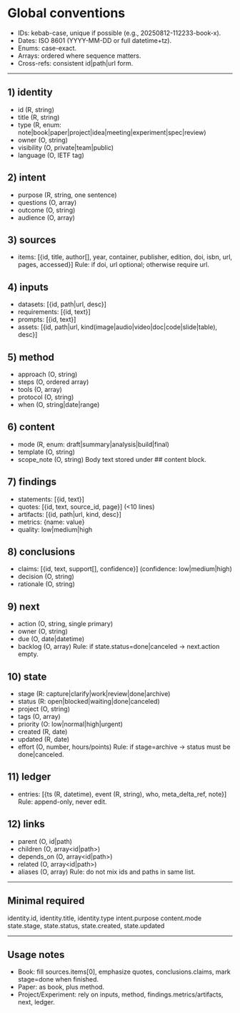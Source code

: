 
# Global conventions

* IDs: kebab-case, unique if possible (e.g., 20250812-112233-book-x).
* Dates: ISO 8601 (YYYY-MM-DD or full datetime+tz).
* Enums: case-exact.
* Arrays: ordered where sequence matters.
* Cross-refs: consistent id|path|url form.

---

## 1) identity

* id (R, string)
* title (R, string)
* type (R, enum: note|book|paper|project|idea|meeting|experiment|spec|review)
* owner (O, string)
* visibility (O, private|team|public)
* language (O, IETF tag)

## 2) intent

* purpose (R, string, one sentence)
* questions (O, array)
* outcome (O, string)
* audience (O, array)

## 3) sources

* items: \[{id, title, author\[], year, container, publisher, edition, doi, isbn, url, pages, accessed}]
  Rule: if doi, url optional; otherwise require url.

## 4) inputs

* datasets: \[{id, path|url, desc}]
* requirements: \[{id, text}]
* prompts: \[{id, text}]
* assets: \[{id, path|url, kind(image|audio|video|doc|code|slide|table), desc}]

## 5) method

* approach (O, string)
* steps (O, ordered array)
* tools (O, array)
* protocol (O, string)
* when (O, string|date|range)

## 6) content

* mode (R, enum: draft|summary|analysis|build|final)
* template (O, string)
* scope\_note (O, string)
  Body text stored under ## content block.

## 7) findings

* statements: \[{id, text}]
* quotes: \[{id, text, source\_id, page}] (<10 lines)
* artifacts: \[{id, path|url, kind, desc}]
* metrics: {name: value}
* quality: low|medium|high

## 8) conclusions

* claims: \[{id, text, support\[], confidence}] (confidence: low|medium|high)
* decision (O, string)
* rationale (O, string)

## 9) next

* action (O, string, single primary)
* owner (O, string)
* due (O, date|datetime)
* backlog (O, array)
  Rule: if state.status=done|canceled → next.action empty.

## 10) state

* stage (R: capture|clarify|work|review|done|archive)
* status (R: open|blocked|waiting|done|canceled)
* project (O, string)
* tags (O, array)
* priority (O: low|normal|high|urgent)
* created (R, date)
* updated (R, date)
* effort (O, number, hours/points)
  Rule: if stage=archive → status must be done|canceled.

## 11) ledger

* entries: \[{ts (R, datetime), event (R, string), who, meta\_delta\_ref, note}]
  Rule: append-only, never edit.

## 12) links

* parent (O, id|path)
* children (O, array\<id|path>)
* depends\_on (O, array\<id|path>)
* related (O, array\<id|path>)
* aliases (O, array)
  Rule: do not mix ids and paths in same list.

---

## Minimal required

identity.id, identity.title, identity.type
intent.purpose
content.mode
state.stage, state.status, state.created, state.updated

---

## Usage notes

* Book: fill sources.items\[0], emphasize quotes, conclusions.claims, mark stage=done when finished.
* Paper: as book, plus method.
* Project/Experiment: rely on inputs, method, findings.metrics/artifacts, next, ledger.
